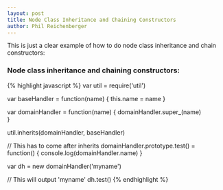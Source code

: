 ```yaml
---
layout: post
title: Node Class Inheritance and Chaining Constructors
author: Phil Reichenberger
---
```


This is just a clear example of how to do node class inheritance and chain constructors:

### Node class inheritance and chaining constructors:
{% highlight javascript %}
var util = require('util')

var baseHandler = function(name) {
  this.name = name
}

var domainHandler = function(name) {
  domainHandler.super_(name)  
}

util.inherits(domainHandler, baseHandler)

// This has to come after inherits
domainHandler.prototype.test() = function() {
  console.log(domainHandler.name)
}

var dh = new domainHandler('myname')

// This will output 'myname'
dh.test()
{% endhighlight %}
